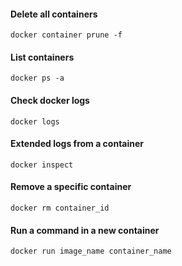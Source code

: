 #### Delete all containers

`docker container prune -f`

#### List containers

`docker ps -a`

#### Check docker logs

`docker logs`

#### Extended logs from a container

`docker inspect`

#### Remove a specific container

`docker rm container_id`

#### Run a command in a new container

`docker run image_name container_name`
